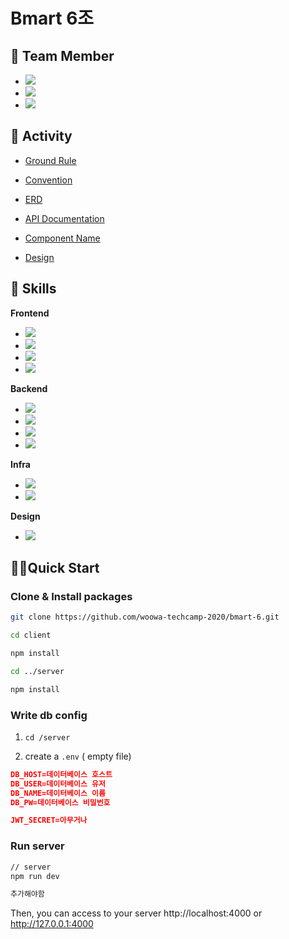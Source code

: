 # Bmart 6조

## 💑 Team Member

- <img src="https://img.shields.io/badge/DEVELOPER-%EC%9D%B4%EA%B4%80%ED%98%95-informational"/>
- <img src="https://img.shields.io/badge/DEVELOPER-%EC%A0%95%EC%A7%84%ED%98%81-informational"/>
- <img src="https://img.shields.io/badge/DEVELOPER-%ED%99%8D%EB%8F%99%EC%9A%B1-informational"/>

## 📖 Activity

- [Ground Rule](https://github.com/woowa-techcamp-2020/bmart-6/wiki/Ground-Rule)
- [Convention](https://github.com/woowa-techcamp-2020/bmart-6/wiki/Convetion)

- [ERD](https://github.com/woowa-techcamp-2020/bmart-6/wiki/ERD)
- [API Documentation](https://github.com/woowa-techcamp-2020/bmart-6/wiki/API-Documentation)
- [Component Name](https://github.com/woowa-techcamp-2020/bmart-6/wiki/Component-Name)
- [Design](https://www.figma.com/file/8PheL4eBFXz8IEEgtjZsR2/%EC%9A%B0%EC%95%84%ED%95%9C%ED%85%8C%ED%81%AC%EC%BA%A0%ED%94%843%EA%B8%B0-%ED%94%84%EB%A1%9C%EC%A0%9D%ED%8A%B8?node-id=171%3A78)

## 🏅 Skills

**Frontend**

- <img src="https://img.shields.io/badge/-Typescript-blue"/>
- <img src="https://img.shields.io/badge/-React-9cf"/>
- <img src="https://img.shields.io/badge/-Styled--Components-orange"/>
- <img src="https://img.shields.io/badge/-Enthusiasm-red"/>

**Backend**

- <img src="https://img.shields.io/badge/-Javascript-yellow"/>
- <img src="https://img.shields.io/badge/-NodeJS-green"/>
- <img src="https://img.shields.io/badge/-Express-lightgrey"/>
- <img src="https://img.shields.io/badge/-MySQL-yellowgreen"/>

**Infra**

- <img src="https://img.shields.io/badge/AWS-EC2-ff69b4"/>
- <img src="https://img.shields.io/badge/AWS-S3-blueviolet"/>

**Design**
- <img src="https://img.shields.io/badge/-Figma-critical"/>


## 🏃‍♂️Quick Start

### Clone & Install packages

```bash
git clone https://github.com/woowa-techcamp-2020/bmart-6.git

cd client

npm install

cd ../server

npm install
```

### Write db config

1. `cd /server`

2. create a `.env` ( empty file)

```json
DB_HOST=데이터베이스 호스트
DB_USER=데이터베이스 유저
DB_NAME=데이터베이스 이름
DB_PW=데이터베이스 비밀번호

JWT_SECRET=아무거나
```


### Run server

```bash
// server
npm run dev

추가해야함
```

Then, you can access to your server http://localhost:4000 or http://127.0.0.1:4000




### 
